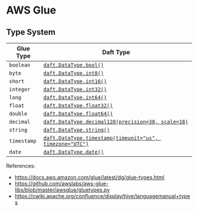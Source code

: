 # AWS Glue

## Type System

| Glue Type   | Daft Type                                                                                                     |
|-------------|---------------------------------------------------------------------------------------------------------------|
| `boolean`   | [`daft.DataType.bool()`](../api_docs/datatype.html)                                                           |
| `byte`      | [`daft.DataType.int8()`](../api_docs/datatype.html#daft.DataType.int8)                                        |
| `short`     | [`daft.DataType.int16()`](../api_docs/datatype.html#daft.DataType.int16)                                      |
| `integer`   | [`daft.DataType.int32()`](../api_docs/datatype.html#daft.DataType.int32)                                      |
| `long`      | [`daft.DataType.int64()`](../api_docs/datatype.html#daft.DataType.int64)                                      |
| `float`     | [`daft.DataType.float32()`](../api_docs/datatype.html#daft.DataType.float32)                                  |
| `double`    | [`daft.DataType.float64()`](../api_docs/datatype.html#daft.DataType.float64)                                  |
| `decimal`   | [`daft.DataType.decimal128(precision=38, scale=18)`](../api_docs/datatype.html#daft.DataType.decimal128)      |
| `string`    | [`daft.DataType.string()`](../api_docs/datatype.html#daft.DataType.string)                                    |
| `timestamp` | [`daft.DataType.timestamp(timeunit="us", timezone="UTC")`](../api_docs/datatype.html#daft.DataType.timestamp) |
| `date`      | [`daft.DataType.date()`](../api_docs/datatype.html#daft.DataType.date)                                        |

References:

* https://docs.aws.amazon.com/glue/latest/dg/glue-types.html
* https://github.com/awslabs/aws-glue-libs/blob/master/awsglue/gluetypes.py
* https://cwiki.apache.org/confluence/display/hive/languagemanual+types